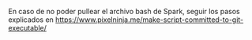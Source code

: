 En caso de no poder pullear el archivo bash de Spark, seguir los pasos explicados en https://www.pixelninja.me/make-script-committed-to-git-executable/
